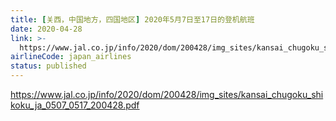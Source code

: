 ```yaml
---
title: [关西，中国地方，四国地区] 2020年5月7日至17日的登机航班
date: 2020-04-28
link: >-
  https://www.jal.co.jp/info/2020/dom/200428/img_sites/kansai_chugoku_shikoku_ja_0507_0517_200428.pdf
airlineCode: japan_airlines
status: published
---
```

https://www.jal.co.jp/info/2020/dom/200428/img_sites/kansai_chugoku_shikoku_ja_0507_0517_200428.pdf